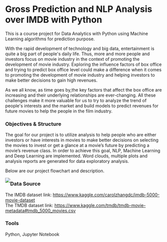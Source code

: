 # Gross Prediction and NLP Analysis over IMDB with Python
This is a course project for Data Analytics with Python using Machine Learning algorithms for prediction purpose.

With the rapid development of technology and big data, entertainment is quite a big part of people's daily life. Thus, more and more people and investors focus on movie industry in the context of promoting the development of movie industry. Exploring the influence factors of box office and trying to predict box office level could make a difference when it comes to promoting the development of movie industry and helping investors to make better decisions to gain high revenues.

As we all know, as time goes by,the key factors that affect the box office are increasing and their underlying relationships are ever-changing. All these challenges make it more valuable for us to try to analyze the trend of people's interests and the market and build models to predict revenues for future movies to help the people in the film industry.

### Objectives & Structure
The goal for our project is to utilize analysis to help people who are either investors or have interests in movies to make better decisions on selecting the movies to invest or get a glance at a movie’s future by predicting a movie’s revenue class. In order to achieve this goal, NLP, Machine Learning and Deep Learning are implemented. Word clouds, multiple plots and analysis reports are generated for data exploratory analysis.

Below are our project flowchart and description.

<img style="float: left;" src="https://i.loli.net/2020/05/01/M9n2g1VvjBmhY6p.png">

### Data Source
The IMDB dataset link: https://www.kaggle.com/carolzhangdc/imdb-5000-movie-dataset  
The TMDB dataset link: https://www.kaggle.com/tmdb/tmdb-movie-metadata#tmdb_5000_movies.csv

### Tools
Python, Jupyter Notebook
